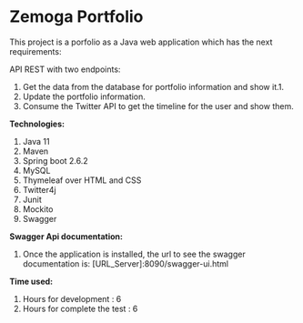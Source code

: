 # Zemoga Portfolio
This project is a porfolio as a Java web application which has the next requirements:

API REST with two endpoints:
1. Get the data from the database for portfolio information and show it.1.  
2. Update the portfolio information.
3. Consume the Twitter API to get the timeline for the user and show them.


**Technologies:**
1. Java 11
2. Maven
3. Spring boot 2.6.2
4. MySQL
5. Thymeleaf over HTML and CSS
6. Twitter4j
7. Junit
8. Mockito
9. Swagger

**Swagger Api documentation:**
1. Once the application is installed, the url to see the swagger documentation is:
[URL_Server]:8090/swagger-ui.html

**Time used:**
1. Hours for development		: 6
2. Hours for complete the test	: 6

